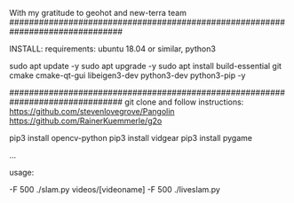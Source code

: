 
With my gratitude to geohot and new-terra team
###############################################################################

INSTALL:
requirements: ubuntu 18.04 or similar, python3

sudo apt update -y
sudo apt upgrade -y
sudo apt install build-essential git cmake cmake-qt-gui libeigen3-dev python3-dev python3-pip -y

###############################################################################
git clone and follow instructions: 
https://github.com/stevenlovegrove/Pangolin
https://github.com/RainerKuemmerle/g2o


pip3 install opencv-python
pip3 install vidgear
pip3 install pygame

...

usage:

-F 500 ./slam.py videos/[videoname]
-F 500 ./liveslam.py
